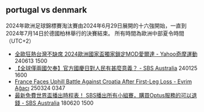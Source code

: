 ## portugal vs denmark

2024年歐洲足球錦標賽淘汰賽由2024年6月29日展開的十六強開始，一直到2024年7月14日於德國柏林舉行的決賽結束。
所有時間為歐洲中部夏令時間（UTC+2）
- [全歐狂熱台灣不缺席 2024歐洲國家盃獨家鎖定MOD愛爾達 - Yahoo奇摩運動](https://news.google.com/rss/articles/CBMi4wJBVV95cUxNemU3WE1Nd2RlTzRpdTJVWXEzc1kxeFVuN3l4RFdsOUVxb2tvU0xORTMxenllMkFGWnk1MmRDX19xNkk3MVpKX3c4cUFFaG5FUnBJVWhMSWhmeWJkbm9YVF9uWFg1aEwzQlFLUVB2MWY2YkxXeXo4ZUVtM0tJVk5PRVFib0g5SjYxUGxQX2pOYm9ReGRFZWJPRWpoZmFhR1ZKVkNiRGZwZmNjR2pjUDRqejBVMnFaNktfN245amo4cDk3NW12MnlKUXBkLW11dk1YNF9LYzc5UXhxUEJlaGd1TDFKaXNGbGtfcjBiSXpGR280UDB4M28tNnNiOEtCb19NaG02blBNSlJWX3EyaWJhdXdqRVJiUkJsZzhhem5JLXBGMXJtTmdmSUJSUXRYYzlxYnJ4NHJ1WjEyaWZpTWluYkhSbFlKVkxxcGUtUzhNRW1xVjQtOXdpdU11WlltYkhtUG5n?oc=5 "全歐狂熱台灣不缺席 2024歐洲國家盃獨家鎖定MOD愛爾達 - Yahoo奇摩運動") 240613 1500
- [【全球僅兩國欠奉】官方國慶日對人民有甚麼意義？ - SBS Australia](https://news.google.com/rss/articles/CBMisgFBVV95cUxQZzVqNnM3a0RPR0t1UkZpaVJCeTFRc2wyMV9MaXV3MXo1YXQzOGNObG9pSjAxTFJYWkY1b2x4cjRLMGx3Q2xvQXNpRFRNdDdzelN0RWhwUFJkSW1TZXg2S1BWMHhhTGFQTVpUYlhlenhhTXlGN3FWOTFNaWVucXN3dlZSUHFnTEgzVnRTVUJJanoteWpvZDBDMk5ybF9nYWJPSFdiLTFwVnRnR2J1dU5aNXBB?oc=5 "【全球僅兩國欠奉】官方國慶日對人民有甚麼意義？ - SBS Australia") 240125 1600
- [France Faces Uphill Battle Against Croatia After First-Leg Loss - Evrim Ağacı](https://news.google.com/rss/articles/CBMinAFBVV95cUxQWUcyQlJFdWxaa1VFQWZwQ3RvUTY1UEVMY3ZOTEVrYXU5OEp5b0Y4QmV5TXRnbS16M2M0TV9BQTVYWUdVY21SWlg5WktpSGdaTGJZRENpcG5kdzNPRFVya2VJcEJ2Y1k0RG04cGdkU2RYQ3ZESmROWkVVWEdtdkx4NHBaQVczS3RleE1sWm9tcVRvSkFadXVjdEJfQ20?oc=5 "France Faces Uphill Battle Against Croatia After First-Leg Loss - Evrim Ağacı") 250324 0347
- [最新免費世界盃播出時程表！ SBS播出所有小組賽，購買Optus服務的可以退錢 - SBS Australia](https://news.google.com/rss/articles/CBMi4AFBVV95cUxPQmFGT3BvWjluMHdzajJsRW9uZUZldzQ5NkZRS2x4QnFTRmhRQ01KbTktd3RJQnpqcmV0QjdsdExGbTVWVEJiOVdkU05XdFFtV2swd1duQ0FlcEpnTXowZkVnd0d6NC1fR3BSTjhNd3kzOFlWM295RUhrWi1wWENiR25qYmxDUWtQWkM2ekRSYms5bTNNcjB1aVJmb2ZPQVRrU2RqTTVSSTF1ckJtVUVyTWVIM2VUQkQxTUhkRkE1eXpkNHNjS0I3Znd5YXR0T2d0NFd4V1U4ZjRjN1ltamgwXw?oc=5 "最新免費世界盃播出時程表！ SBS播出所有小組賽，購買Optus服務的可以退錢 - SBS Australia") 180620 1500


